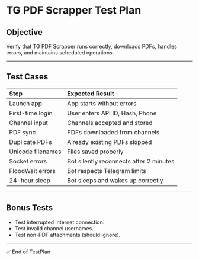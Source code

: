 # TG PDF Scrapper Test Plan

## Objective
Verify that TG PDF Scrapper runs correctly, downloads PDFs, handles errors, and maintains scheduled operations.

---

## Test Cases

| Step | Expected Result |
|:---|:---|
| Launch app | App starts without errors |
| First-time login | User enters API ID, Hash, Phone |
| Channel input | Channels accepted and stored |
| PDF sync | PDFs downloaded from channels |
| Duplicate PDFs | Already existing PDFs skipped |
| Unicode filenames | Files saved properly |
| Socket errors | Bot silently reconnects after 2 minutes |
| FloodWait errors | Bot respects Telegram limits |
| 24-hour sleep | Bot sleeps and wakes up correctly |

---

## Bonus Tests
- Test interrupted internet connection.
- Test invalid channel usernames.
- Test non-PDF attachments (should ignore).

---

✅ End of TestPlan